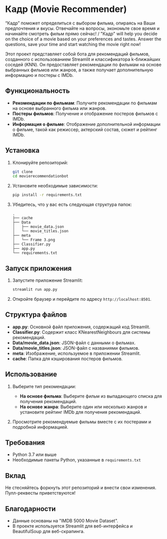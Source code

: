 # Кадр (Movie Recommender)
“Кадр” поможет определиться с выбором фильма, опираясь на Ваши предпочтения и вкусы. Отвечайте на вопросы, экономьте свое время и начинайте смотреть фильм прямо сейчас! / "Кадр" will help you decide on the choice of a movie based on your preferences and tastes. Answer the questions, save your time and start watching the movie right now!

Этот проект представляет собой бота для рекомендаций фильмов, созданного с использованием Streamlit и классификатора k-ближайших соседей (KNN). Он предоставляет рекомендации по фильмам на основе выбранных фильмов или жанров, а также получает дополнительную информацию и постеры с IMDb.

## Функциональность

- **Рекомендации по фильмам**: Получите рекомендации по фильмам на основе выбранного фильма или жанров.
- **Постеры фильмов**: Получение и отображение постеров фильмов с IMDb.
- **Информация о фильме**: Отображение дополнительной информации о фильме, такой как режиссер, актерский состав, сюжет и рейтинг IMDb.

## Установка

1. Клонируйте репозиторий:
    ```bash
    git clone 
    cd movierecommendationbot
    ```

2. Установите необходимые зависимости:
    ```bash
    pip install -r requirements.txt
    ```

3. Убедитесь, что у вас есть следующая структура папок:
    ```
    .
    ├── cache
    ├── Data
    │   ├── movie_data.json
    │   └── movie_titles.json
    ├── meta
    │   └── Frame 3.png
    ├── Classifier.py
    ├── app.py
    └── requirements.txt
    ```

## Запуск приложения

1. Запустите приложение Streamlit:
    ```bash
    streamlit run app.py
    ```

2. Откройте браузер и перейдите по адресу `http://localhost:8501`.

## Структура файлов

- **app.py**: Основной файл приложения, содержащий код Streamlit.
- **Classifier.py**: Содержит класс KNearestNeighbours для системы рекомендаций.
- **Data/movie_data.json**: JSON-файл с данными о фильмах.
- **Data/movie_titles.json**: JSON-файл с названиями фильмов.
- **meta**: Изображение, используемое в приложении Streamlit.
- **cache**: Папка для кэширования постеров фильмов.

## Использование

1. Выберите тип рекомендации:
    - **На основе фильма**: Выберите фильм из выпадающего списка для получения рекомендаций.
    - **На основе жанра**: Выберите один или несколько жанров и установите рейтинг IMDb для получения рекомендаций.

2. Просмотрите рекомендуемые фильмы вместе с их постерами и подробной информацией.

## Требования

- Python 3.7 или выше
- Необходимые пакеты Python, указанные в `requirements.txt`

## Вклад

Не стесняйтесь форкнуть этот репозиторий и внести свои изменения. Пулл-реквесты приветствуются!



## Благодарности

- Данные основаны на "IMDB 5000 Movie Dataset".
- В проекте используется Streamlit для веб-интерфейса и BeautifulSoup для веб-скрапинга.

